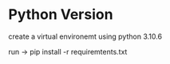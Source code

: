 # Python Version
create a virtual environemt using python 3.10.6

run -> pip install -r requiremtents.txt